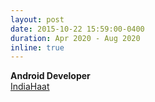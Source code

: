 ```yaml
---
layout: post
date: 2015-10-22 15:59:00-0400
duration: Apr 2020 - Aug 2020
inline: true
---
```


**Android Developer**
<br>
[IndiaHaat](https://indiahaat.in)
